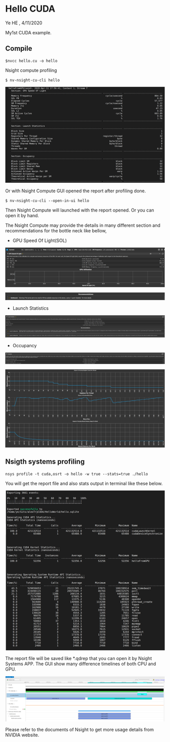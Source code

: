 # Hello CUDA
Ye HE , 4/11/2020



My1st CUDA example.

## Compile
```
$nvcc hello.cu -o hello
```



Nsight compute profiling

```
$ nv-nsight-cu-cli hello
```

![image-20200411180209324](../images/image-20200411180209324.png)



Or with Nsight Compute GUI opened the report after profiling done.

```
$ nv-nsight-cu-cli --open-in-ui hello
```

Then Nsight Compute will launched with the report opened. Or you can open it by hand.

The Nsight Compute may provide the details in many different section and recommendations for the bottle neck like bellow,

- GPU Speed Of Light(SOL)

![image-20200411182216305](../images/image-20200411182216305.png)

![image-20200411182336925](../images/image-20200411182336925.png)

- Launch Statistics

![image-20200411190310438](../images/image-20200411190310438.png)

- Occupancy

![image-20200411190414198](../images/image-20200411190414198.png)

![image-20200411190438569](../images/image-20200411190438569.png)

## Nsigth systems profiling

```
nsys profile -t cuda,osrt -o hello -w true --stats=true ./hello
```

You will get the report file and also stats output in terminal like these below.

![image-20200411180355269](../images/image-20200411180355269.png)



The report file will be saved like *.qdrep that you can open it by Nsight Systems APP. The GUI show many difference timelines of both CPU and GPU.

![image-20200411183055145](../images/image-20200411183055145.png)



Please refer to the documents of Nsight to get more usage details from NVIDIA website.

